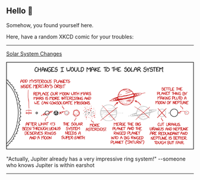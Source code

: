 ## Hello 👀

Somehow, you found yourself here.

Here, have a random XKCD comic for your troubles:

-----------------------------------

[Solar System Changes](https://xkcd.com/2258)

![Solar System Changes](./random_comic.png)

"Actually, Jupiter already has a very impressive ring system!" --someone who knows Jupiter is within earshot

-----------------------------------